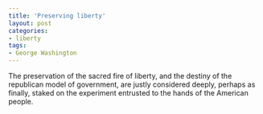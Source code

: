 ```yaml
---
title: 'Preserving liberty'
layout: post
categories:
- liberty
tags:
- George Washington
---
```


The preservation of the sacred fire of liberty, and the destiny of the republican model of government, are justly considered deeply, perhaps as finally, staked on the experiment entrusted to the hands of the American people.